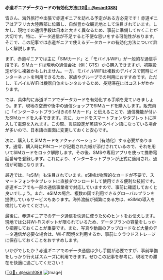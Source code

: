 **赤道ギニアデータカードの有効化方法[[TG💪+ @esim1088](https://t.me/s/esim1088)]**

皆さん、海外旅行や出張で赤道ギニアを訪れる予定がある方必見です！赤道ギニアはアフリカ大陸西部に位置し、自然豊かな観光地として注目されています。しかし、現地での通信手段は日本と大きく異なるため、事前に準備しておくことが大切です。特に、データ通信が不足すると不便な思いをする可能性があります。そこで、この記事では赤道ギニアで使えるデータカードの有効化方法について詳しく解説します。

まず、赤道ギニアでは主に「SIMカード」と「モバイルWiFi」が一般的な通信手段です。SIMカードは現地の通信会社（例：GTS）から購入できますが、初期設定が少し複雑かもしれません。一方、モバイルWiFiは複数のデバイスで同時にインターネットを利用できるため、家族やグループでの利用におすすめです。ただし、モバイルWiFiは機器自体をレンタルするため、長期滞在にはコストがかかります。

では、具体的に赤道ギニアでデータカードを有効化する手順を見ていきましょう。まず、現地の空港や街中の通信ショップでSIMカードを購入します。販売員に「インターネットプラン付きのSIMカード」と伝えることで、通信機能が付いたSIMカードを入手できます。次に、カードをスマートフォンやタブレットに挿入して電源を入れます。この際、言語設定が英語やスペイン語になっている場合が多いので、日本語の画面に変更しておくと安心です。

次に、購入したSIMカードをアクティベーション（有効化）する必要があります。通常、購入時にPINコードが記載された紙が添付されているので、それを用いてSIMカードをロック解除します。その後、SMSや専用アプリを使って携帯電話番号を登録します。これにより、インターネットプランが正式に適用され、通信が可能になります。

最近では、「eSIM」も注目されています。eSIMは物理的なカードが不要で、スマートフォンやタブレットに直接ダウンロードして使用できる便利な技術です。赤道ギニアでも一部の通信事業者で対応していますので、事前に確認しておくと良いでしょう。また、eSIMの場合、複数の国で利用できるグローバルプランを提供しているサービスもあります。海外渡航が頻繁にある方は、eSIMの導入を検討してみてください。

最後に、赤道ギニアでのデータ通信を快適に使うためのヒントをお伝えします。現地では公共Wi-Fiスポットが限られているため、データプランの容量をしっかり把握しておくことが重要です。また、写真や動画のアップロードなど大量のデータ通信が必要な場合は、Wi-Fi環境を利用するか、事前にクラウドストレージに保存しておくことをおすすめします。

いかがでしたか？赤道ギニアでのデータ通信は少し手間が必要ですが、事前準備をしっかり行えばスムーズに利用できます。ぜひこの記事を参考に、現地での滞在を快適に過ごしてください！

[[TG💪+ @esim1088](https://t.me/s/esim1088) ![Image](https://i.postimg.cc/Y0z9fWf4/image.png)]